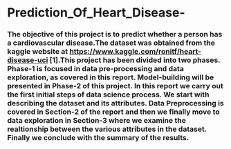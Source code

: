 # Prediction_Of_Heart_Disease-
### The objective of this project is to predict whether a person has a cardiovascular disease.The dataset was obtained from the kaggle website at https://www.kaggle.com/ronitf/heart-disease-uci [1].This project has been divided into two phases. Phase-1 is focused in data pre-processing and data exploration, as covered in this report. Model-building will be presented in Phase-2 of this project. In this report we carry out the first initial steps of data science process. We start with describing the dataset and its attributes. Data Preprocessing is covered in Section-2 of the report and then we finally move to data exploration in Section-3 where we examine the realtionship between the various attributes in the dataset. Finally we conclude with the summary of the results.
